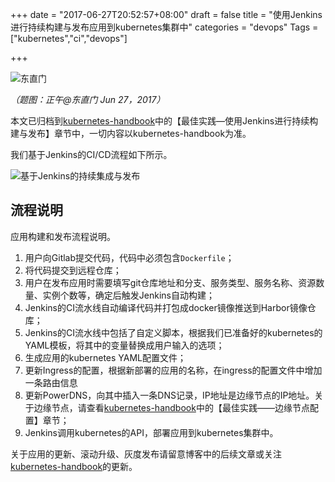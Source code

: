 +++
date = "2017-06-27T20:52:57+08:00"
draft = false
title = "使用Jenkins进行持续构建与发布应用到kubernetes集群中"
categories = "devops"
Tags = ["kubernetes","ci","devops"]

+++

![东直门](http://olz1di9xf.bkt.clouddn.com/20170627001.jpg)

*（题图：正午@东直门 Jun 27，2017）*

本文已归档到[kubernetes-handbook](https://github.com/rootsongjc/kubernetes-handbook/)中的【最佳实践—使用Jenkins进行持续构建与发布】章节中，一切内容以kubernetes-handbook为准。

我们基于Jenkins的CI/CD流程如下所示。

![基于Jenkins的持续集成与发布](http://olz1di9xf.bkt.clouddn.com/kubernetes-jenkins-ci-cd-blog.png)

## 流程说明

应用构建和发布流程说明。

1. 用户向Gitlab提交代码，代码中必须包含`Dockerfile`；
2. 将代码提交到远程仓库；
3. 用户在发布应用时需要填写git仓库地址和分支、服务类型、服务名称、资源数量、实例个数等，确定后触发Jenkins自动构建；
4. Jenkins的CI流水线自动编译代码并打包成docker镜像推送到Harbor镜像仓库；
5. Jenkins的CI流水线中包括了自定义脚本，根据我们已准备好的kubernetes的YAML模板，将其中的变量替换成用户输入的选项；
6. 生成应用的kubernetes YAML配置文件；
7. 更新Ingress的配置，根据新部署的应用的名称，在ingress的配置文件中增加一条路由信息
8. 更新PowerDNS，向其中插入一条DNS记录，IP地址是边缘节点的IP地址。关于边缘节点，请查看[kubernetes-handbook](https://github.com/rootsongjc/kubernetes-handbook)中的【最佳实践——边缘节点配置】章节；
9. Jenkins调用kubernetes的API，部署应用到kubernetes集群中。

关于应用的更新、滚动升级、灰度发布请留意博客中的后续文章或关注[kubernetes-handbook](https://github.com/rootsongjc/kubernetes-handbook)的更新。